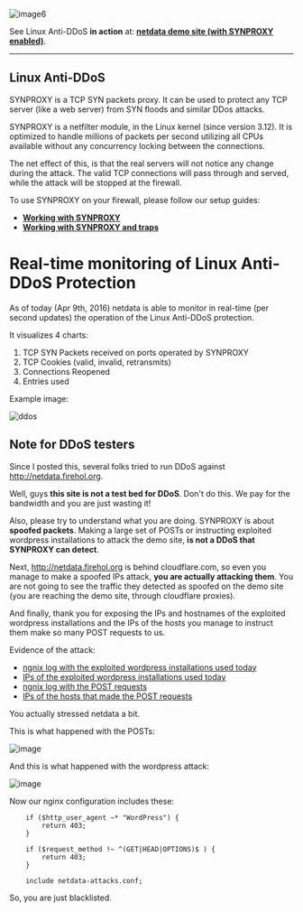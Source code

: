 ![image6](https://cloud.githubusercontent.com/assets/2662304/14253733/53550b16-fa95-11e5-8d9d-4ed171df4735.gif)

See Linux Anti-DDoS **in action** at: **[netdata demo site (with SYNPROXY enabled)](http://netdata.firehol.org/#netfilter_synproxy)**.

---

## Linux Anti-DDoS

SYNPROXY is a TCP SYN packets proxy. It can be used to protect any TCP server (like a web server) from SYN floods and similar DDos attacks.

SYNPROXY is a netfilter module, in the Linux kernel (since version 3.12). It is optimized to handle millions of packets per second utilizing all CPUs available without any concurrency locking between the connections.

The net effect of this, is that the real servers will not notice any change during the attack. The valid TCP connections will pass through and served, while the attack will be stopped at the firewall.

To use SYNPROXY on your firewall, please follow our setup guides:

 - **[Working with SYNPROXY](https://github.com/firehol/firehol/wiki/Working-with-SYNPROXY)**
 - **[Working with SYNPROXY and traps](https://github.com/firehol/firehol/wiki/Working-with-SYNPROXY-and-traps)**

# Real-time monitoring of Linux Anti-DDoS Protection

As of today (Apr 9th, 2016) netdata is able to monitor in real-time (per second updates) the operation of the Linux Anti-DDoS protection.

It visualizes 4 charts:

1. TCP SYN Packets received on ports operated by SYNPROXY
2. TCP Cookies (valid, invalid, retransmits)
3. Connections Reopened
4. Entries used

Example image:

![ddos](https://cloud.githubusercontent.com/assets/2662304/14398891/6016e3fc-fdf0-11e5-942b-55de6a52cb66.gif)

## Note for DDoS testers

Since I posted this, several folks tried to run DDoS against http://netdata.firehol.org.

Well, guys **this site is not a test bed for DDoS**. Don't do this. We pay for the bandwidth and you are just wasting it!

Also, please try to understand what you are doing. SYNPROXY is about **spoofed packets**. Making a large set of POSTs or instructing exploited wordpress installations to attack the demo site, **is not a DDoS that SYNPROXY can detect**.

Next, http://netdata.firehol.org is behind cloudflare.com, so even you manage to make a spoofed IPs attack, **you are actually attacking them**. You are not going to see the traffic they detected as spoofed on the demo site (you are reaching the demo site, through cloudflare proxies).

And finally, thank you for exposing the IPs and hostnames of the exploited wordpress installations and the IPs of the hosts you manage to instruct them make so many POST requests to us.

Evidence of the attack:

 - [ngnix log with the exploited wordpress installations used today](https://iplists.firehol.org/netdata-attacks/wordpress_log-20160409-1816.txt)
 - [IPs of the exploited wordpress installations used today](https://iplists.firehol.org/netdata-attacks/wordpress_ips-20160409-1816.txt)
 - [ngnix log with the POST requests](https://iplists.firehol.org/netdata-attacks/post_log-20160409-1456.txt)
 - [IPs of the hosts that made the POST requests](https://iplists.firehol.org/netdata-attacks/post_ips-20160409-1456.txt)

You actually stressed netdata a bit.

This is what happened with the POSTs:

![image](https://cloud.githubusercontent.com/assets/2662304/14405861/ea5b9a48-fea0-11e5-8e24-9eb0506943d5.png)

And this is what happened with the wordpress attack:

![image](https://cloud.githubusercontent.com/assets/2662304/14405871/4d4c00de-fea1-11e5-9575-1fa70e8b1d25.png)

Now our nginx configuration includes these:

```
    if ($http_user_agent ~* "WordPress") {
        return 403;
    }

    if ($request_method !~ ^(GET|HEAD|OPTIONS)$ ) {
        return 403;
    }

    include netdata-attacks.conf;
```

So, you are just blacklisted.
